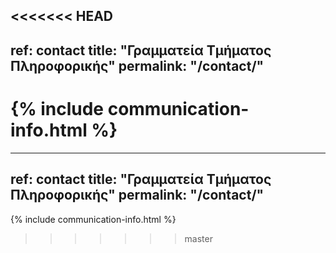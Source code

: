 <<<<<<< HEAD
---
ref: contact
title: "Γραμματεία Τμήματος Πληροφορικής"
permalink: "/contact/"
---

{% include communication-info.html %}
=======
---
ref: contact
title: "Γραμματεία Τμήματος Πληροφορικής"
permalink: "/contact/"
---

{% include communication-info.html %}
>>>>>>> master
